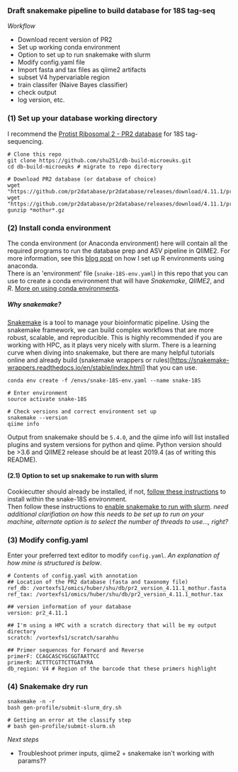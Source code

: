 ### Draft snakemake pipeline to build database for 18S tag-seq

_Workflow_
* Download recent version of PR2
* Set up working conda environment
* Option to set up to run snakemake with slurm
* Modify config.yaml file
* Import fasta and tax files as qiime2 artifacts
* subset V4 hypervariable region
* train classifer (Naive Bayes classifier)
* check output
* log version, etc.


### (1) Set up your database working directory
I recommend the [Protist Ribosomal 2 - PR2 database](https://github.com/pr2database/pr2database) for 18S tag-sequencing.

```
# Clone this repo
git clone https://github.com/shu251/db-build-microeuks.git
cd db-build-microeuks # migrate to repo directory

# Download PR2 database (or database of choice)
wget "https://github.com/pr2database/pr2database/releases/download/4.11.1/pr2_version_4.11.1_mothur.tax.gz"
wget "https://github.com/pr2database/pr2database/releases/download/4.11.1/pr2_version_4.11.1_mothur.fasta.gz"
gunzip *mothur*.gz
```

### (2) Install conda environment

The conda environment (or Anaconda environment) here will contain all the required programs to run the database prep and ASV pipeline in QIIME2. For more information, see this [blog post](https://alexanderlabwhoi.github.io/post/anaconda-r-sarah/) on how I set up R environments using anaconda.  
There is an 'environment' file (```snake-18S-env.yaml```) in this repo that you can use to create a conda environment that will have *Snakemake*, *QIIME2*, and *R*. [More on using conda environments](https://docs.conda.io/projects/conda/en/latest/user-guide/tasks/manage-environments.html).  

##### _Why snakemake?_
[Snakemake](https://snakemake.readthedocs.io/en/stable/index.html) is a tool to manage your bioinformatic pipeline. Using the snakemake framework, we can build complex workflows that are more robust, scalable, and reproducible. This is highly recommended if you are working with HPC, as it plays very nicely with slurm. There is a learning curve when diving into snakemake, but there are many helpful tutorials online and already build (snakemake wrappers or rules)[https://snakemake-wrappers.readthedocs.io/en/stable/index.html] that you can use.

```
conda env create -f /envs/snake-18S-env.yaml --name snake-18S 

# Enter environment
source activate snake-18S

# Check versions and correct environment set up
snakemake --version
qiime info
```
Output from snakemake should be ```5.4.0```, and the qiime info will list installed plugins and system versions for python and qiime. Python version should be >3.6 and QIIME2 release should be at least 2019.4 (as of writing this README).

#### (2.1) Option to set up snakemake to run with slurm
Cookiecutter should already be installed, if not, [follow these instructions](https://cookiecutter.readthedocs.io/en/latest/installation.html) to install within the snake-18S environment.   
Then follow these instructions to [enable snakemake to run with slurm](https://github.com/Snakemake-Profiles/generic).
_need additional clarifiation on how this needs to be set up to run on your machine, alternate option is to select the number of threads to use..., right?_

### (3) Modify config.yaml


Enter your preferred text editor to modify ```config.yaml```. _An explanation of how mine is structured is below_.

```
# Contents of config.yaml with annotation
## Location of the PR2 database (fasta and taxonomy file)
ref_db: /vortexfs1/omics/huber/shu/db/pr2_version_4.11.1_mothur.fasta
ref_tax: /vortexfs1/omics/huber/shu/db/pr2_version_4.11.1_mothur.tax

## version information of your database
version: pr2_4.11.1

## I'm using a HPC with a scratch directory that will be my output directory
scratch: /vortexfs1/scratch/sarahhu

## Primer sequences for Forward and Reverse
primerF: CCAGCASCYGCGGTAATTCC
primerR: ACTTTCGTTCTTGATYRA
db_region: V4 # Region of the barcode that these primers highlight
```

### (4) Snakemake dry run

```
snakemake -n -r
bash gen-profile/submit-slurm_dry.sh

# Getting an error at the classify step
# bash gen-profile/submit-slurm.sh
```

_Next steps_
* Troubleshoot primer inputs, qiime2 + snakemake isn't working with params??
